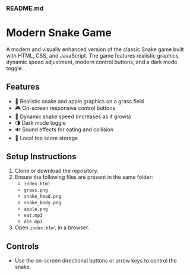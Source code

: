 ### README.md

# Modern Snake Game

A modern and visually enhanced version of the classic Snake game built with HTML, CSS, and JavaScript. The game features realistic graphics, dynamic speed adjustment, modern control buttons, and a dark mode toggle.

## Features
- 🐍 Realistic snake and apple graphics on a grass field
- 🎮 On-screen responsive control buttons
- 🚀 Dynamic snake speed (increases as it grows)
- 🌗 Dark mode toggle
- 🔊 Sound effects for eating and collision
- 💾 Local top score storage

## Setup Instructions
1. Clone or download the repository.
2. Ensure the following files are present in the same folder:
   - `index.html`
   - `grass.png`
   - `snake_head.png`
   - `snake_body.png`
   - `apple.png`
   - `eat.mp3`
   - `die.mp3`
3. Open `index.html` in a browser.

## Controls
- Use the on-screen directional buttons or arrow keys to control the snake.
